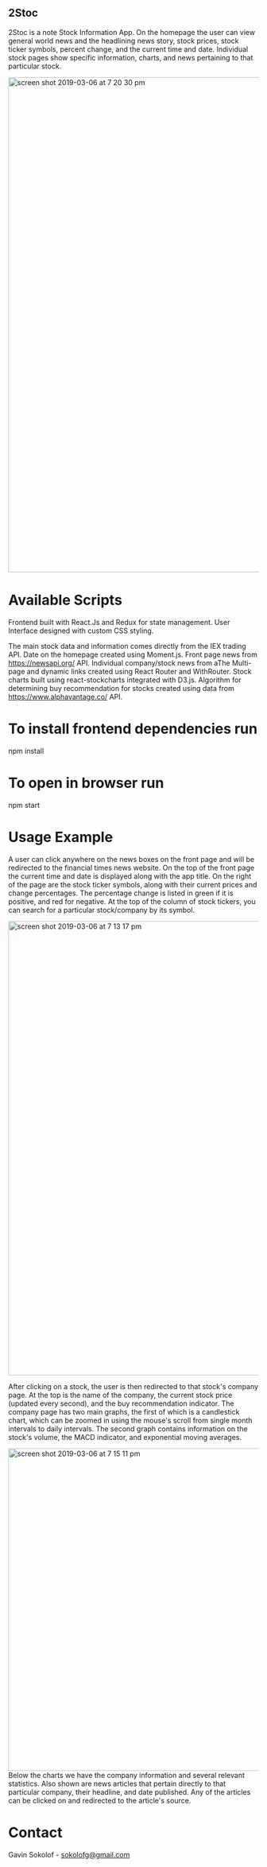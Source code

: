 ## 2Stoc
2Stoc is a note Stock Information App. On the homepage the user can view general world news and the headlining news story, stock prices, stock ticker symbols, percent change, and the current time and date. Individual stock pages show specific information, charts, and news pertaining to that particular stock.

<img width="996" alt="screen shot 2019-03-06 at 7 20 30 pm" src="https://user-images.githubusercontent.com/32119313/53923099-f8584900-4044-11e9-820e-ce36a46f3898.png">

# Available Scripts

Frontend built with React.Js and Redux for state management. User Interface designed with custom CSS styling.

The main stock data and information comes directly from the IEX trading API. Date on the homepage created using Moment.js. Front page news from  https://newsapi.org/ API. Individual company/stock news from aThe Multi-page and dynamic links created using React Router and WithRouter. Stock charts built using react-stockcharts integrated with D3.js. Algorithm for determining buy recommendation for stocks created using data from https://www.alphavantage.co/ API. 


# To install frontend dependencies run
npm install

# To open in browser run
npm start

# Usage Example

A user can click anywhere on the news boxes on the front page and will be redirected to the financial times news website. On the top of the front page the current time and date is displayed along with the app title. On the right of the page are the stock ticker symbols, along with their current prices and change percentages. The percentage change is listed in green if it is positive, and red for negative. At the top of the column of stock tickers, you can search for a particular stock/company by its symbol. 

<img width="914" alt="screen shot 2019-03-06 at 7 13 17 pm" src="https://user-images.githubusercontent.com/32119313/53922993-8da70d80-4044-11e9-90e2-8702e3f021c5.png">

After clicking on a stock, the user is then redirected to that stock's company page. At the top is the name of the company, the current stock price (updated every second), and the buy recommendation indicator. The company page has two main graphs, the first of which is a candlestick chart, which can be zoomed in using the mouse's scroll from single month intervals to daily intervals. The second graph contains information on the stock's volume, the MACD indicator, and exponential moving averages. 



<img width="649" alt="screen shot 2019-03-06 at 7 15 11 pm" src="https://user-images.githubusercontent.com/32119313/53923015-a4e5fb00-4044-11e9-8902-89964020fdcf.png">
Below the charts we have the company information and several relevant statistics. Also shown are news articles that pertain directly to that particular company, their headline, and date published. Any of the articles can be clicked on and redirected to the article's source.


# Contact
Gavin Sokolof - sokolofg@gmail.com

